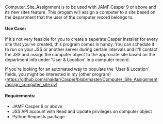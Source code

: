 Computer_Site_Assignment is to be used with JAMF Casper 9 or above and its new sites feature. 
This progam will assign a computer to a site based on the department that the user of the computer record belongs to.

#### Use Case:
If it's not very feasible for you to create a seperate Casper installer for every site that you've created, this program comes in handy. You can schedule it to run on your JSS or another server during certain intervals and it'll contact the JSS and assign the computer object to the approriate site based on the department info under 'User & Location' in a computer record. 

If you're looking for an automated way to populate the 'User & Location' fields, you might be interested in my [other program] (https://github.com/shaidar/Casper/blob/master/Computer_Site_Assignment/assign_computer_site.py)

#### Requirements:
* JAMF Casper 9 or above
* JSS API account with Read and Update privileges on computer object
* Python Requests package
